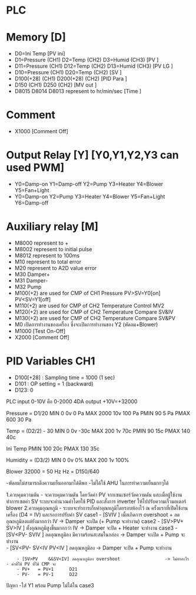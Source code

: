 # PLC 

# Memory [D]
- D0=Ini Temp								[PV ini]
- D1=Pressure	(CH1) 	D2=Temp		(CH2) 	D3=Humid	(CH3) 	[PV ]
- D11=Pressure	(CH1) 	D12=Temp	(CH2) 	D13=Humid	(CH3) 	[PV LG	]
- D10=Pressure	(CH1)	D20=Temp	(CH2)				[SV ]
- D100(+28)	(CH1) 	D200(+28)	(CH2)				[PID Para	]
- D150		(CH1)	D250		(CH2)				[MV out	]
- D8015 	D8014	D8013 	represent to hr/min/sec				[Time	]

# Comment
- X1000 		[Comment Off]

# Output Relay [Y]		[Y0,Y1,Y2,Y3 can used PWM]
- Y0=Damp-on	Y1=Damp-off 	Y2=Pump		Y3=Heater	Y4=Blower 	Y5=Fan+Light
- Y0=Damp-on	Y2=Pump		Y3=Heater	Y4=Blower 	Y5=Fan+Light	Y6=Damp-off

# Auxiliary relay [M]
- M8000 represent to +
- M8002 represent to initial pulse
- M8012 represent to 100ms
- M10 represent to total error
- M20 represent to A2D value error
- M30 Damper+
- M31 Damper-
- M32 Pump
- M100(+2) are used for CMP of CH1 Pressure 		PV>SV=Y0[on]	PV<SV=Y1[off]
- M110(+2) are used for CMP of CH2 Temperature 	Control MV2
- M120(+2) are used for CMP of CH2 Temperature 	Compare SV&IV
- M130(+2) are used for CMP of CH2 Temperature 	Compare SV&PV
- M0 เปิดการทำงานของเครื่อง ซึ่งจะเปิดการทำงานของ Y2 (พัดลม+Blower)
- M1000 	[Test On-Off]
- X2000 	[Comment Off]

# PID Variables CH1
- D100[+28] : Sampling time = 1000 (1 sec)
- D101 : OP setting = 1 (backward)
- D123: 0

PLC input 0-10V คือ 0-2000
4DA output +10V=+32000

Pressure 		= D1/20
MIN	0	0v	0 Pa
MAX	2000	10v	100 Pa
PMIN	90		5 Pa
PMAX	600		30 Pa

Temp 		= (D2/2) - 30
MIN	0	0v 	-30c
MAX	200	1v 	 70c
PMIN	90		15c
PMAX	140		40c

Ini Temp
PMIN	100		20c
PMAX	130		35c

Humidity		= (D3/2)
MIN	0	0v	0%
MAX	200	1v	100%

Blower 			32000 = 50 Hz
Hz = D150/640

-พัดลมไม่สามารถดึงความเย็นออกมาได้ดีพอ
-ไม่ได้ใช้ AHU ในการทำความเย็นมากๆได้

1.ควบคุมความดัน
	- จะควบคุมความดัน โดยวัดค่า PV จากเซนเซอร์วัดความดัน และเมื่อผู้ใช้งานทำการเซตค่า SV ระบบจะคำนวณค่าโดยใช้ PID และสั่งการ inverter ให้ไปปรับความเร็วมอเตอร์ blower
2.ควบคุมอุณหภูมิ
	- ระบบจะทำการเก็บค่าอุณหภูมิโดยรอบห้องไว้ ณ ครั้งแรกที่เปิดใช้งานเครื่อง (D4 = IV) และรอการปรับค่า SV
	case1	- [SV<PV		SV>IV		] เมื่อเกิดการ overshoot + ลดอุณหภูมิลงแต่ยังมากกว่า IV 	-> Damper จะเปิด (+ Pump จะทำงาน)
	case2	- [SV>PV+		SV>IV		] ตั้งอุณหภูมิสูงขึ้นมากกว่า IV 				-> Damper จะปิด + Heater จะทำงาน
	case3	- [SV<PV-		SV<IV	PV>IV	] ลดอุณหภูมิลง มีความร้อนสะสมในกล่อง			-> Damper จะเปิด + Pump จะทำงาน  
		- [SV<PV-		SV<IV	PV<IV	] ลดอุณหภูมิลง					-> Damper จะปิด + Pump จะทำงาน  

		- [SV>PV	&&SV<IV] ลดอุณหภูมิลง overshoot					-> ไม่ทำอะไร
	- ค่าที่ใช้ PV ที่ใช้ CMP จะ
		- PV+	= PV+1 		D21
		- PV- 	= PV-1		D22

ปัญหา
	-ใส่ Y1 พร้อม Pump ไม่ได้ใน case3